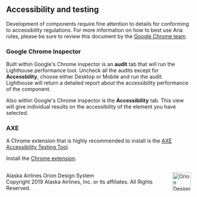 ## Accessibility and testing

Development of components require fine attention to details for conforming to accessibility regulations. For more information on how to best use Aria rules, please be sure to review this document by the [Google Chrome team](https://github.com/GoogleChrome/accessibility-developer-tools/wiki/Audit-Rules).

### Google Chrome Inspector

Built within Google's Chrome inspector is an **audit** tab that will run the Lighthouse performance tool. Uncheck all the audits except for **Accessbility**, choose either Desktop or Mobile and run the audit. Lighthouse will return a detailed report about the accessibility performance of the component.

Also within Google's Chrome inspector is the **Accessibility** tab. This view will give individual results on the accessibility of the element you have selected.

### AXE

A Chrome extension that is highly recommended to install is the [AXE Accessibility Testing Tool](https://www.deque.com/axe/).

Install the [Chrome extension](https://chrome.google.com/webstore/detail/axe/lhdoppojpmngadmnindnejefpokejbdd?hl=en-US).

##

<footer>
<img src="https://resource.alaskaair.net/-/media/2C1969F8FB244C919205CD48429C13AC" alt="Orion Design System Logo" title="Be the change you want to see" width="50" align="right" />
Alaska Airlines Orion Design System<br>
Copyright 2019 Alaska Airlines, Inc. or its affiliates. All Rights Reserved.
</footer>
